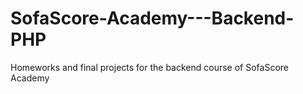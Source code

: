 # SofaScore-Academy---Backend-PHP
Homeworks and final projects for the backend course of SofaScore Academy
